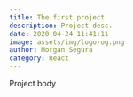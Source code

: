 ```yaml
---
title: The first project
description: Project desc.
date: 2020-04-24 11:41:11
image: assets/img/logo-og.png
author: Morgan Segura
category: React
---
```

Project body